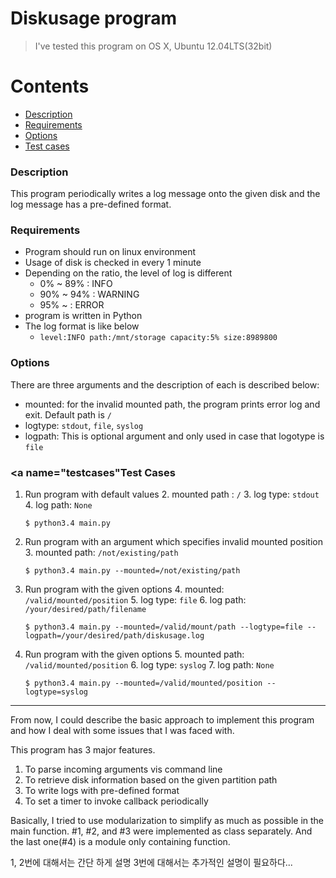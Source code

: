 
# Diskusage program

> I've tested this program on OS X, Ubuntu 12.04LTS(32bit)

# Contents

* [Description](#description)
* [Requirements](#requirements)
* [Options](#options)
* [Test cases](#testcases)

### <a name="description"></a>Description
This program periodically writes a log message onto the given disk and the log message has a pre-defined format.

### <a name="requirements"></a>Requirements

- Program should run on linux environment
- Usage of disk is checked in every 1 minute
- Depending on the ratio, the level of log is different
	- 0% ~ 89% : INFO
	- 90% ~ 94% :  WARNING
	- 95% ~ : ERROR
- program is written in Python
- The log format is like below
	- `level:INFO path:/mnt/storage capacity:5% size:8989800`

### <a name="options"></a>Options

There are three arguments and the description of each is described below: 

 - mounted: for the invalid mounted path, the program prints error log and exit. Default path is `/`
 - logtype: `stdout`, `file`, `syslog`
 - logpath: This is optional argument and only used in case that logotype is `file`

### <a name="testcases"</a>Test Cases

1. Run program with default values
	2.  mounted path : `/`
	3.  log type: `stdout`
	4.  log path: `None`

	```Shell
	$ python3.4 main.py
	```
2. Run program with an argument which specifies invalid mounted position
	3. mounted path: `/not/existing/path`

	```Shell
	$ python3.4 main.py --mounted=/not/existing/path
	```

3. Run program with the given options
	4. mounted: `/valid/mounted/position`
	5. log type: `file`
	6. log path: `/your/desired/path/filename`

	```Shell
	$ python3.4 main.py --mounted=/valid/mount/path --logtype=file --logpath=/your/desired/path/diskusage.log
	```

4. Run program with the given options
	5. mounted path: `/valid/mounted/position`
	6. log type: `syslog`
	7. log path: `None`

	```Shell
	$ python3.4 main.py --mounted=/valid/mounted/position --logtype=syslog
	```

----

From now, I could describe the basic approach to implement this program and how I deal with some issues that I was faced with.

This program has 3 major features.

1. To parse incoming arguments vis command line
2. To retrieve disk information based on the given partition path
3. To write logs with pre-defined format
4. To set a timer to invoke callback periodically 

Basically, I tried to use modularization to simplify as much as possible in the main function. #1, #2, and #3 were implemented as class separately. And the last one(#4) is a module only containing function.

1, 2번에 대해서는 간단 하게 설명
3번에 대해서는 추가적인 설명이 필요하다...

